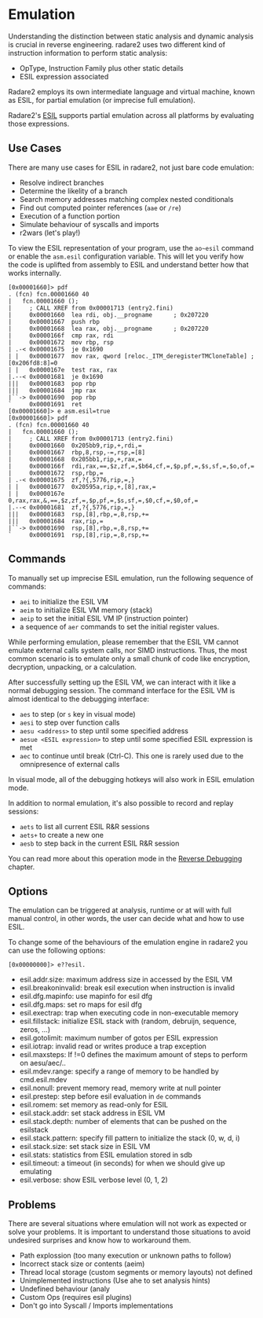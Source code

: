 # Emulation

Understanding the distinction between static analysis and dynamic analysis is crucial in reverse engineering. radare2 uses two different kind of instruction information to perform static analysis:

* OpType, Instruction Family plus other static details
* ESIL expression associated

Radare2 employs its own intermediate language and virtual machine, known as ESIL, for partial emulation (or imprecise full emulation).

Radare2's [ESIL](../disassembling/esil.md) supports partial emulation across all platforms by evaluating those expressions.

## Use Cases

There are many use cases for ESIL in radare2, not just bare code emulation:

* Resolve indirect branches
* Determine the likelity of a branch
* Search memory addresses matching complex nested conditionals
* Find out computed pointer references (`aae` or `/re`)
* Execution of a function portion
* Simulate behaviour of syscalls and imports
* r2wars (let's play!)

To view the ESIL representation of your program, use the `ao~esil` command or enable the `asm.esil` configuration variable. This will let you verify how the code is uplifted from assembly to ESIL and understand better how that works internally.

```
[0x00001660]> pdf
. (fcn) fcn.00001660 40
|   fcn.00001660 ();
|     ; CALL XREF from 0x00001713 (entry2.fini)
|     0x00001660  lea rdi, obj.__progname      ; 0x207220
|     0x00001667  push rbp
|     0x00001668  lea rax, obj.__progname      ; 0x207220
|     0x0000166f  cmp rax, rdi
|     0x00001672  mov rbp, rsp
| .-< 0x00001675  je 0x1690
| |   0x00001677  mov rax, qword [reloc._ITM_deregisterTMCloneTable] ; [0x206fd8:8]=0
| |   0x0000167e  test rax, rax
|.--< 0x00001681  je 0x1690
|||   0x00001683  pop rbp
|||   0x00001684  jmp rax
|``-> 0x00001690  pop rbp
`     0x00001691  ret
[0x00001660]> e asm.esil=true
[0x00001660]> pdf
. (fcn) fcn.00001660 40
|   fcn.00001660 ();
|     ; CALL XREF from 0x00001713 (entry2.fini)
|     0x00001660  0x205bb9,rip,+,rdi,=
|     0x00001667  rbp,8,rsp,-=,rsp,=[8]
|     0x00001668  0x205bb1,rip,+,rax,=
|     0x0000166f  rdi,rax,==,$z,zf,=,$b64,cf,=,$p,pf,=,$s,sf,=,$o,of,=
|     0x00001672  rsp,rbp,=
| .-< 0x00001675  zf,?{,5776,rip,=,}
| |   0x00001677  0x20595a,rip,+,[8],rax,=
| |   0x0000167e  0,rax,rax,&,==,$z,zf,=,$p,pf,=,$s,sf,=,$0,cf,=,$0,of,=
|.--< 0x00001681  zf,?{,5776,rip,=,}
|||   0x00001683  rsp,[8],rbp,=,8,rsp,+=
|||   0x00001684  rax,rip,=
|``-> 0x00001690  rsp,[8],rbp,=,8,rsp,+=
`     0x00001691  rsp,[8],rip,=,8,rsp,+=
```

## Commands

To manually set up imprecise ESIL emulation, run the following sequence of commands:

- `aei` to initialize the ESIL VM
- `aeim` to initialize ESIL VM memory (stack)
- `aeip` to set the initial ESIL VM IP (instruction pointer)
- a sequence of `aer` commands to set the initial register values.

While performing emulation, please remember that the ESIL VM cannot emulate external calls system calls, nor SIMD instructions. Thus, the most common scenario is to emulate only a small chunk of code like encryption, decryption, unpacking, or a calculation.

After successfully setting up the ESIL VM, we can interact with it like a normal debugging session.
The command interface for the ESIL VM is almost identical to the debugging interface:

- `aes` to step (or `s` key in visual mode)
- `aesi` to step over function calls
- `aesu <address>` to step until some specified address
- `aesue <ESIL expression>` to step until some specified ESIL expression is met
- `aec` to continue until break (Ctrl-C). This one is rarely used due to the omnipresence of external calls

In visual mode, all of the debugging hotkeys will also work in ESIL emulation mode.

In addition to normal emulation, it's also possible to record and replay sessions:

- `aets` to list all current ESIL R&R sessions
- `aets+` to create a new one
- `aesb` to step back in the current ESIL R&R session

You can read more about this operation mode in the [Reverse Debugging](../debugger/revdebug.md) chapter.

## Options

The emulation can be triggered at analysis, runtime or at will with full manual control, in other words, the user can decide what and how to use ESIL.

To change some of the behaviours of the emulation engine in radare2 you can use the following options:

`[0x00000000]> e??esil.`

- esil.addr.size: maximum address size in accessed by the ESIL VM
- esil.breakoninvalid: break esil execution when instruction is invalid
- esil.dfg.mapinfo: use mapinfo for esil dfg
- esil.dfg.maps: set ro maps for esil dfg
- esil.exectrap: trap when executing code in non-executable memory
- esil.fillstack: initialize ESIL stack with (random, debruijn, sequence, zeros, ...)
- esil.gotolimit: maximum number of gotos per ESIL expression
- esil.iotrap: invalid read or writes produce a trap exception
- esil.maxsteps: If !=0 defines the maximum amount of steps to perform on aesu/aec/..
- esil.mdev.range: specify a range of memory to be handled by cmd.esil.mdev
- esil.nonull: prevent memory read, memory write at null pointer
- esil.prestep: step before esil evaluation in `de` commands
- esil.romem: set memory as read-only for ESIL
- esil.stack.addr: set stack address in ESIL VM
- esil.stack.depth: number of elements that can be pushed on the esilstack
- esil.stack.pattern: specify fill pattern to initialize the stack (0, w, d, i)
- esil.stack.size: set stack size in ESIL VM
- esil.stats: statistics from ESIL emulation stored in sdb
- esil.timeout: a timeout (in seconds) for when we should give up emulating
- esil.verbose: show ESIL verbose level (0, 1, 2)

## Problems

There are several situations where emulation will not work as expected or solve your problems. It is important to understand those situations to avoid undesired surprises and know how to workaround them.

* Path explossion (too many execution or unknown paths to follow)
* Incorrect stack size or contents (aeim)
* Thread local storage (custom segments or memory layouts) not defined
* Unimplemented instructions (Use ahe to set analysis hints)
* Undefined behaviour (analy
* Custom Ops (requires esil plugins)
* Don't go into Syscall / Imports implementations
